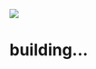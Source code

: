 [<img src="https://github.com/nanreh-dev/nanreh/assets/100144295/adc20965-e0bf-4a22-9a6d-6d3fbe23d229" />](https://github.com/nanreh-dev/nanreh/blob/master/README.md)
# building...
